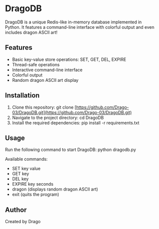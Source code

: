 # DragoDB

DragoDB is a unique Redis-like in-memory database implemented in Python. It features a command-line interface with colorful output and even includes dragon ASCII art!

## Features

- Basic key-value store operations: SET, GET, DEL, EXPIRE
- Thread-safe operations
- Interactive command-line interface
- Colorful output
- Random dragon ASCII art display

## Installation

  1. Clone this repository:
     git clone [https://github.com/Drago-03/DragoDB.git](https://github.com/Drago-03/DragoDB.git)
  2. Navigate to the project directory:
     cd DragoDB
  3. Install the required dependencies:
     pip install -r requirements.txt


## Usage

Run the following command to start DragoDB:
python dragodb.py


Available commands:
- SET key value
- GET key
- DEL key
- EXPIRE key seconds
- dragon (displays random dragon ASCII art)
- exit (quits the program)

## Author

Created by Drago

